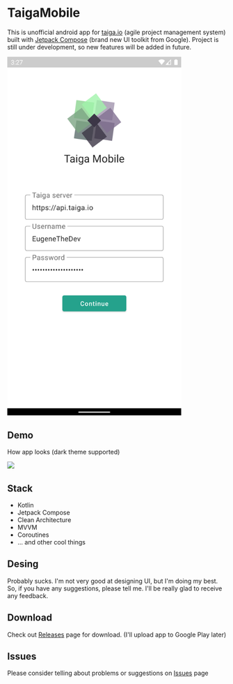 # TaigaMobile
This is unofficial android app for [taiga.io](https://www.taiga.io/) (agile project management system) built with [Jetpack Compose](https://developer.android.com/jetpack/compose) (brand new UI toolkit from Google). Project is still under development, so new features will be added in future.  
  
<img src="screenshots/login.png" width=400/>

## Demo
How app looks (dark theme supported)  
  
<img src="screenshots/demo.gif" width=400/>

## Stack
* Kotlin
* Jetpack Compose
* Clean Architecture
* MVVM
* Coroutines
* ... and other cool things

## Desing
Probably sucks. I'm not very good at designing UI, but I'm doing my best. So, if you have any suggestions, please tell me. I'll be really glad to receive any feedback.  

## Download
Check out [Releases](https://github.com/EugeneTheDev/TaigaMobile/releases) page for download. (I'll upload app to Google Play later)

## Issues
Please consider telling about problems or suggestions on [Issues](https://github.com/EugeneTheDev/TaigaMobile/issues) page
